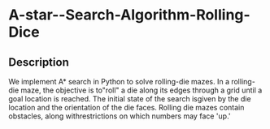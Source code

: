 # A-star--Search-Algorithm-Rolling-Dice

## Description
We implement A* search in Python to solve rolling-die mazes. 
In a rolling-die maze, the objective is to"roll" a die along its edges through a grid until a goal location is reached. 
The initial state of the search isgiven by the die location and the orientation of the die faces. 
Rolling die mazes contain obstacles, along withrestrictions on which numbers may face 'up.'

